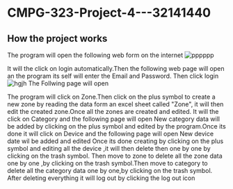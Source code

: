 # CMPG-323-Project-4---32141440
## How the project works
  The program will open the following web form on the internet
  ![pppppp](https://user-images.githubusercontent.com/110165029/198288221-0153115b-9e5b-413c-babd-826f20deed99.PNG)
   
   It will the click on login automatically.Then the following web page will open an the program its self will enter the Email and Password. Then click login
   ![hgjh](https://user-images.githubusercontent.com/110165029/198289429-07eab397-2b08-49e4-95a0-6a2e1f95140b.PNG)
   The Follwing page will open 
   
   The program will click on Zone.Then click on the plus symbol to create a new zone by reading the data form an excel sheet called "Zone", it will then edit the created  zone.Once all the zones are created and edited. It will the click on Category and the following page will open
   New category data will be added by clicking on the plus symbol and edited by the program.Once its done it will click on Device and the following page will open
   New device date wil be added and edited
   Once its done creating by clicking on the plus symbol and editing all the device ,it will then delete then one by one by clicking on the trash symbol. Then move to zone to delete all the zone data one by one ,by clicking on the trash symbol.Then move to category to delete all the category data one by one,by clicking on the trash symbol. After deleting everything it will log out by clicking the log out icon
   
   
